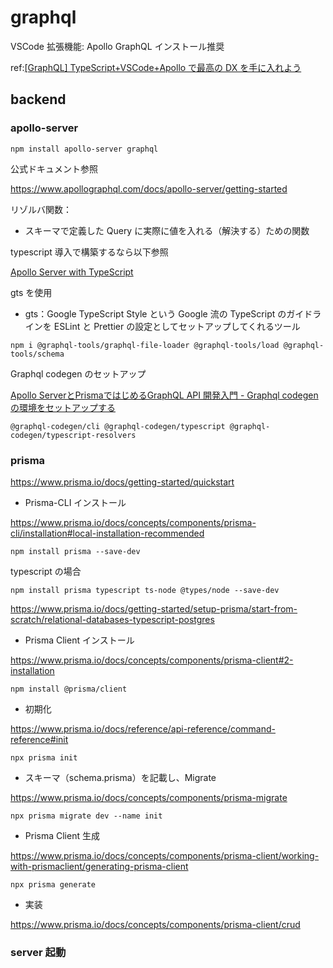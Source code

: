 # graphql

VSCode 拡張機能: Apollo GraphQL インストール推奨

ref:[[GraphQL] TypeScript+VSCode+Apollo で最高の DX を手に入れよう](https://dev.classmethod.jp/articles/apollo-good-dx/)

## backend

### apollo-server

```
npm install apollo-server graphql
```

公式ドキュメント参照

https://www.apollographql.com/docs/apollo-server/getting-started

リゾルバ関数：

- スキーマで定義した Query に実際に値を入れる（解決する）ための関数

typescript 導入で構築するなら以下参照

[Apollo Server with TypeScript](https://zenn.dev/intercept6/articles/3daca0298d32d8022e71)

gts を使用

- gts：Google TypeScript Style という Google 流の TypeScript のガイドラインを ESLint と Prettier の設定としてセットアップしてくれるツール

```
npm i @graphql-tools/graphql-file-loader @graphql-tools/load @graphql-tools/schema
```

Graphql codegen のセットアップ

[Apollo ServerとPrismaではじめるGraphQL API 開発入門 - Graphql codegenの環境をセットアップする](https://zenn.dev/eringiv3/books/a85174531fd56a/viewer/382755)

```
@graphql-codegen/cli @graphql-codegen/typescript @graphql-codegen/typescript-resolvers
```

### prisma

https://www.prisma.io/docs/getting-started/quickstart

- Prisma-CLI インストール

https://www.prisma.io/docs/concepts/components/prisma-cli/installation#local-installation-recommended

```
npm install prisma --save-dev
```

typescript の場合

```
npm install prisma typescript ts-node @types/node --save-dev
```

https://www.prisma.io/docs/getting-started/setup-prisma/start-from-scratch/relational-databases-typescript-postgres

- Prisma Client インストール

https://www.prisma.io/docs/concepts/components/prisma-client#2-installation

```
npm install @prisma/client
```

- 初期化

https://www.prisma.io/docs/reference/api-reference/command-reference#init

```
npx prisma init
```

- スキーマ（schema.prisma）を記載し、Migrate

https://www.prisma.io/docs/concepts/components/prisma-migrate

```
npx prisma migrate dev --name init
```

- Prisma Client 生成

https://www.prisma.io/docs/concepts/components/prisma-client/working-with-prismaclient/generating-prisma-client

```
npx prisma generate
```

- 実装

https://www.prisma.io/docs/concepts/components/prisma-client/crud

### server 起動

